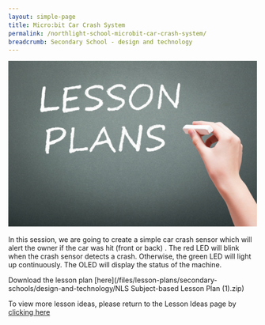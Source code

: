 ```yaml
---
layout: simple-page
title: Micro:bit Car Crash System
permalink: /northlight-school-microbit-car-crash-system/
breadcrumb: Secondary School - design and technology
---
```


![anything](/images/in-schools/digital-maker/lesson-plans/generic-lesson-plan.jpg)

In this session, we are going to create a simple car crash sensor which will alert the owner if the car was hit (front or back) . The red LED will blink when the crash sensor detects a crash. Otherwise, the green LED will light up continuously. The OLED will display the status of the machine.

Download the lesson plan [here](/files/lesson-plans/secondary-schools/design-and-technology/NLS Subject-based Lesson Plan (1).zip)

To view more lesson ideas, please return to the Lesson Ideas page by [clicking here](/in-schools/digital-maker/lesson-ideas-secondary/)
